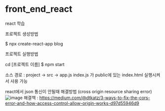 # front_end_react
react 학습

프로젝트 생성방법

$ npx create-react-app blog

프로젝트 실행방법

cd [프로젝트 이름]
$ npm start

소스 경로 : project -> src -> app.js
index.js 가 public에 있는 index.html 실행시켜서 사용 가능



react에서 json 통신이 안될때 해결방법 (cross origin resource sharing error)
![image](https://user-images.githubusercontent.com/46347052/117524410-1a203280-aff8-11eb-9264-3e6c389ea49b.png)
해결책 : https://medium.com/@dtkatz/3-ways-to-fix-the-cors-error-and-how-access-control-allow-origin-works-d97d55946d9
